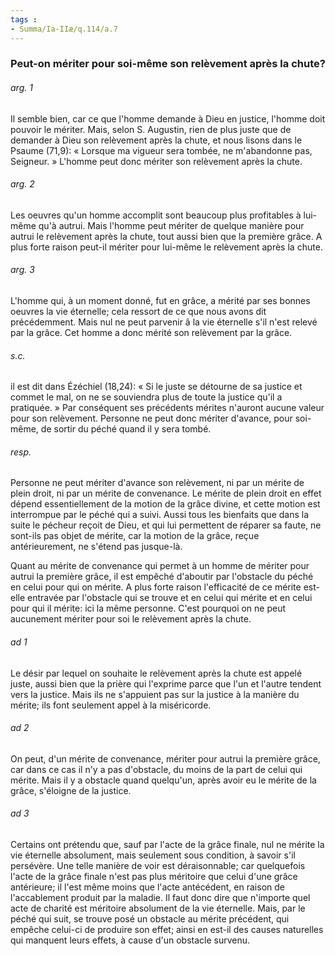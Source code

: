 ```yaml
---
tags : 
- Summa/Ia-IIæ/q.114/a.7
---
```


### Peut-on mériter pour soi-même son relèvement après la chute?

###### arg. 1
Il semble bien, car ce que l'homme demande à Dieu en justice, l'homme doit pouvoir le mériter. Mais, selon S. Augustin, rien de plus juste que de demander à Dieu son relèvement après la chute, et nous lisons dans le Psaume (71,9): « Lorsque ma vigueur sera tombée, ne m'abandonne pas, Seigneur. » L'homme peut donc mériter son relèvement après la chute. 

###### arg. 2
Les oeuvres qu'un homme accomplit sont beaucoup plus profitables à lui-même qu'à autrui. Mais l'homme peut mériter de quelque manière pour autrui le relèvement après la chute, tout aussi bien que la première grâce. A plus forte raison peut-il mériter pour lui-même le relèvement après la chute. 

###### arg. 3
L'homme qui, à un moment donné, fut en grâce, a mérité par ses bonnes oeuvres la vie éternelle; cela ressort de ce que nous avons dit précédemment. Mais nul ne peut parvenir â la vie éternelle s'il n'est relevé par la grâce. Cet homme a donc mérité son relèvement par la grâce. 

###### s.c.
il est dit dans Ézéchiel (18,24): « Si le juste se détourne de sa justice et commet le mal, on ne se souviendra plus de toute la justice qu'il a pratiquée. » Par conséquent ses précédents mérites n'auront aucune valeur pour son relèvement. Personne ne peut donc mériter d'avance, pour soi-même, de sortir du péché quand il y sera tombé. 

###### resp.
Personne ne peut mériter d'avance son relèvement, ni par un mérite de plein droit, ni par un mérite de convenance. Le mérite de plein droit en effet dépend essentiellement de la motion de la grâce divine, et cette motion est interrompue par le péché qui a suivi. Aussi tous les bienfaits que dans la suite le pécheur reçoit de Dieu, et qui lui permettent de réparer sa faute, ne sont-ils pas objet de mérite, car la motion de la grâce, reçue antérieurement, ne s'étend pas jusque-là. 

Quant au mérite de convenance qui permet à un homme de mériter pour autrui la première grâce, il est empêché d'aboutir par l'obstacle du péché en celui pour qui on mérite. A plus forte raison l'efficacité de ce mérite est-elle entravée par l'obstacle qui se trouve et en celui qui mérite et en celui pour qui il mérite: ici la même personne. C'est pourquoi on ne peut aucunement mériter pour soi le relèvement après la chute. 

###### ad 1
Le désir par lequel on souhaite le relèvement après la chute est appelé juste, aussi bien que la prière qui l'exprime parce que l'un et l'autre tendent vers la justice. Mais ils ne s'appuient pas sur la justice à la manière du mérite; ils font seulement appel à la miséricorde. 

###### ad 2
On peut, d'un mérite de convenance, mériter pour autrui la première grâce, car dans ce cas il n'y a pas d'obstacle, du moins de la part de celui qui mérite. Mais il y a obstacle quand quelqu'un, après avoir eu le mérite de la grâce, s'éloigne de la justice. 

###### ad 3
Certains ont prétendu que, sauf par l'acte de la grâce finale, nul ne mérite la vie éternelle absolument, mais seulement sous condition, à savoir s'il persévère. Une telle manière de voir est déraisonnable; car quelquefois l'acte de la grâce finale n'est pas plus méritoire que celui d'une grâce antérieure; il l'est même moins que l'acte antécédent, en raison de l'accablement produit par la maladie. Il faut donc dire que n'importe quel acte de charité est méritoire absolument de la vie éternelle. Mais, par le péché qui suit, se trouve posé un obstacle au mérite précédent, qui empêche celui-ci de produire son effet; ainsi en est-il des causes naturelles qui manquent leurs effets, à cause d'un obstacle survenu. 

